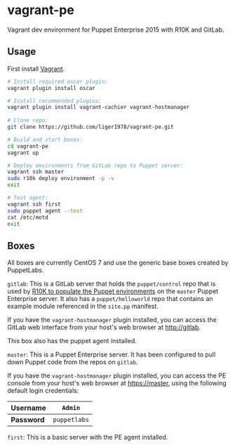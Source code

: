 # vagrant-pe
Vagrant dev environment for Puppet Enterprise 2015 with R10K and GitLab.

## Usage
First install [Vagrant](https://www.vagrantup.com/downloads.html). 

````bash
# Install required oscar plugin:
vagrant plugin install oscar

# Install recommended plugins:
vagrant plugin install vagrant-cachier vagrant-hostmanager
 
# Clone repo:
git clone https://github.com/liger1978/vagrant-pe.git

# Build and start boxes:
cd vagrant-pe
vagrant up

# Deploy environments from GitLab repo to Puppet server:
vagrant ssh master
sudo r10k deploy environment -p -v
exit

# Test agent:
vagrant ssh first
sudo puppet agent --test
cat /etc/motd
exit
````

## Boxes

All boxes are currently CentOS 7 and use the generic base boxes created by
PuppetLabs.

`gitlab`: This is a GitLab server that holds the ``puppet/control`` repo that
is used by [R10K to populate the Puppet environments](https://docs.puppetlabs.com/pe/latest/quick_start_r10k.html)
on the `master` Puppet Enterprise server. It also has a ``puppet/helloworld``
repo that contains an example module referenced in the ``site.pp`` manifest.

If you have the ``vagrant-hostmanager`` plugin installed, you can access the
GitLab web interface from your host's web browser at [http://gitlab](http://gitlab).

This box also has the puppet agent installed.

`master`: This is a Puppet Enterprise server. It has been configured to pull
down Puppet code from the repos on `gitlab`.

If you have the ``vagrant-hostmanager`` plugin installed, you can access the
PE console from your host's web browser at [https://master](https://master),
using the following default login credentials:

| **Username** | `Admin`      |
|--------------|--------------|
| **Password** | `puppetlabs` |

`first`: This is a basic server with the PE agent installed.

